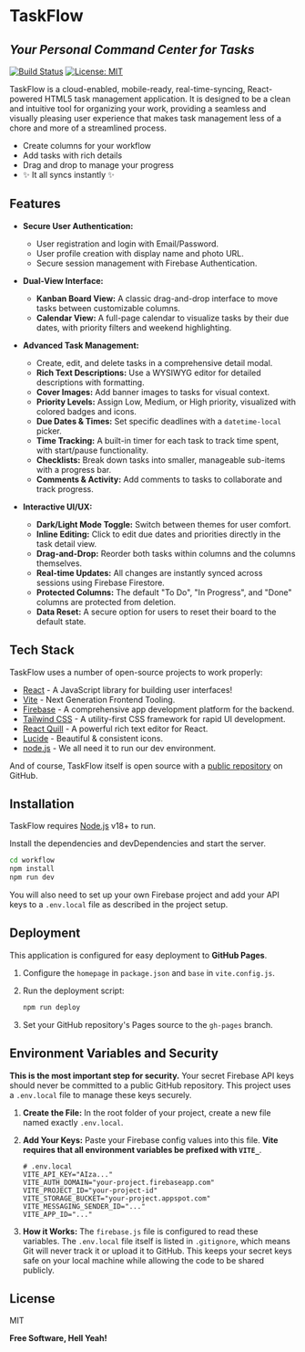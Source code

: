 # TaskFlow
## _Your Personal Command Center for Tasks_

[![Build Status](https://img.shields.io/badge/build-passing-brightgreen)](https://github.com/)
[![License: MIT](https://img.shields.io/badge/License-MIT-yellow.svg)](https://opensource.org/licenses/MIT)

TaskFlow is a cloud-enabled, mobile-ready, real-time-syncing, React-powered HTML5 task management application. It is designed to be a clean and intuitive tool for organizing your work, providing a seamless and visually pleasing user experience that makes task management less of a chore and more of a streamlined process.

-   Create columns for your workflow
-   Add tasks with rich details
-   Drag and drop to manage your progress
-   ✨ It all syncs instantly ✨

## Features

* **Secure User Authentication:**
    * User registration and login with Email/Password.
    * User profile creation with display name and photo URL.
    * Secure session management with Firebase Authentication.

* **Dual-View Interface:**
    * **Kanban Board View:** A classic drag-and-drop interface to move tasks between customizable columns.
    * **Calendar View:** A full-page calendar to visualize tasks by their due dates, with priority filters and weekend highlighting.

* **Advanced Task Management:**
    * Create, edit, and delete tasks in a comprehensive detail modal.
    * **Rich Text Descriptions:** Use a WYSIWYG editor for detailed descriptions with formatting.
    * **Cover Images:** Add banner images to tasks for visual context.
    * **Priority Levels:** Assign Low, Medium, or High priority, visualized with colored badges and icons.
    * **Due Dates & Times:** Set specific deadlines with a `datetime-local` picker.
    * **Time Tracking:** A built-in timer for each task to track time spent, with start/pause functionality.
    * **Checklists:** Break down tasks into smaller, manageable sub-items with a progress bar.
    * **Comments & Activity:** Add comments to tasks to collaborate and track progress.

* **Interactive UI/UX:**
    * **Dark/Light Mode Toggle:** Switch between themes for user comfort.
    * **Inline Editing:** Click to edit due dates and priorities directly in the task detail view.
    * **Drag-and-Drop:** Reorder both tasks within columns and the columns themselves.
    * **Real-time Updates:** All changes are instantly synced across sessions using Firebase Firestore.
    * **Protected Columns:** The default "To Do", "In Progress", and "Done" columns are protected from deletion.
    * **Data Reset:** A secure option for users to reset their board to the default state.

## Tech Stack

TaskFlow uses a number of open-source projects to work properly:

-   [React] - A JavaScript library for building user interfaces!
-   [Vite] - Next Generation Frontend Tooling.
-   [Firebase] - A comprehensive app development platform for the backend.
-   [Tailwind CSS] - A utility-first CSS framework for rapid UI development.
-   [React Quill] - A powerful rich text editor for React.
-   [Lucide] - Beautiful & consistent icons.
-   [node.js] - We all need it to run our dev environment.

And of course, TaskFlow itself is open source with a [public repository][dill]
on GitHub.

## Installation

TaskFlow requires [Node.js](https://nodejs.org/) v18+ to run.

Install the dependencies and devDependencies and start the server.

```sh
cd workflow
npm install
npm run dev
```

You will also need to set up your own Firebase project and add your API keys to a `.env.local` file as described in the project setup.

## Deployment

This application is configured for easy deployment to **GitHub Pages**.

1. Configure the `homepage` in `package.json` and `base` in `vite.config.js`.

2. Run the deployment script:

   ```sh
   npm run deploy
   ```

3. Set your GitHub repository's Pages source to the `gh-pages` branch.

## Environment Variables and Security

**This is the most important step for security.** Your secret Firebase API keys should never be committed to a public GitHub repository. This project uses a `.env.local` file to manage these keys securely.

1.  **Create the File:** In the root folder of your project, create a new file named exactly `.env.local`.

2.  **Add Your Keys:** Paste your Firebase config values into this file. **Vite requires that all environment variables be prefixed with `VITE_`**.

    ```
    # .env.local
    VITE_API_KEY="AIza..."
    VITE_AUTH_DOMAIN="your-project.firebaseapp.com"
    VITE_PROJECT_ID="your-project-id"
    VITE_STORAGE_BUCKET="your-project.appspot.com"
    VITE_MESSAGING_SENDER_ID="..."
    VITE_APP_ID="..."
    ```

3.  **How it Works:** The `firebase.js` file is configured to read these variables. The `.env.local` file itself is listed in `.gitignore`, which means Git will never track it or upload it to GitHub. This keeps your secret keys safe on your local machine while allowing the code to be shared publicly.

## License

MIT

**Free Software, Hell Yeah!**

[//]: # (These are reference links used in the body of this note and get stripped out when the markdown processor does its job.)

[dill]: <https://github.com/iabdullahkhanniazi/workflow>
[React]: <https://react.dev/>
[Vite]: <https://vitejs.dev/>
[Firebase]: <https://firebase.google.com/>
[Tailwind CSS]: <https://tailwindcss.com/>
[React Quill]: <https://github.com/zenoamaro/react-quill>
[Lucide]: <https://lucide.dev/>
[node.js]: <http://nodejs.org>
